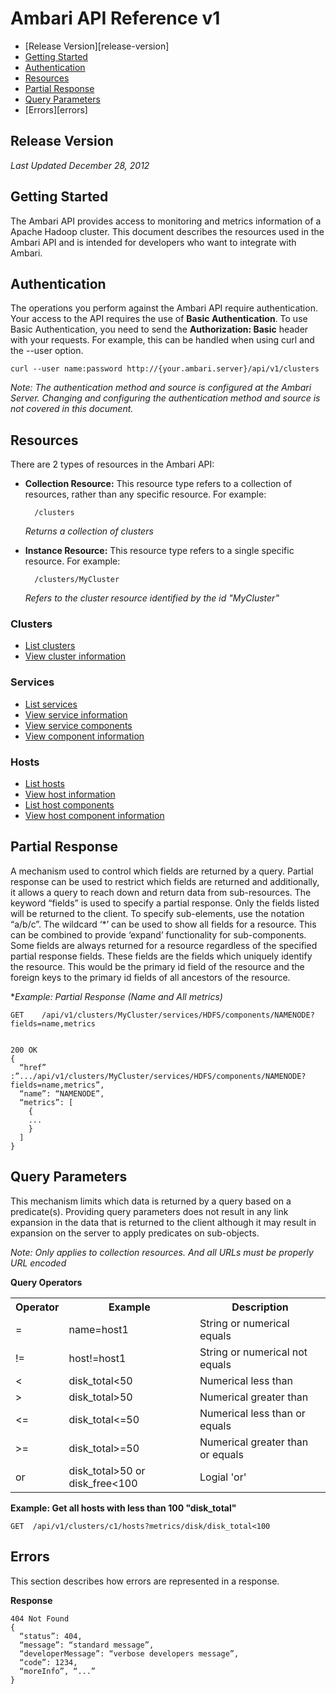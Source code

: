 Ambari API Reference v1
=========

- [Release Version][release-version]
- [Getting Started](getting-started)
- [Authentication](authentication)
- [Resources](resources)
- [Partial Response](partial-response)
- [Query Parameters](query-parameters)
- [Errors][errors]


Release Version
----
_Last Updated December 28, 2012_

Getting Started
----

The Ambari API provides access to monitoring and metrics information of a Apache Hadoop cluster. This document describes the resources used in the Ambari API and is intended for developers who want to integrate with Ambari.

Authentication
----

The operations you perform against the Ambari API require authentication. Your access to the API requires the use of **Basic Authentication**. To use Basic Authentication, you need to send the **Authorization: Basic** header with your requests. For example, this can be handled when using curl and the --user option.

    curl --user name:password http://{your.ambari.server}/api/v1/clusters

_Note: The authentication method and source is configured at the Ambari Server. Changing and configuring the authentication method and source is not covered in this document._

Resources
----

There are 2 types of resources in the Ambari API:

- **Collection Resource:** This resource type refers to a collection of resources, rather than any specific resource. For example:

        /clusters  

  _Returns a collection of clusters_

- **Instance Resource:** This resource type refers to a single specific resource. For example:

        /clusters/MyCluster

  _Refers to the cluster resource identified by the id "MyCluster"_

### Clusters

- [List clusters](clusters.md)
- [View cluster information](clusters-cluster.md)

### Services

- [List services](services.md)
- [View service information](services-service.md)
- [View service components](components.md)
- [View component information](components-component.md)

### Hosts

- [List hosts](hosts.md)
- [View host information](hosts-host.md)
- [List host components](host-components.md)
- [View host component information](host-component.md)

Partial Response
----

A mechanism used to control which fields are returned by a query.  Partial response can be used to restrict which fields are returned and additionally, it allows a query to reach down and return data from sub-resources.  The keyword “fields” is used to specify a partial response.  Only the fields listed will be returned to the client.  To specify sub-elements, use the notation “a/b/c”.  The wildcard ‘*’ can be used to show all fields for a resource.  This can be combined to provide ‘expand’ functionality for sub-components.  Some fields are always returned for a resource regardless of the specified partial response fields.  These fields are the fields which uniquely identify the resource.  This would be the primary id field of the resource and the foreign keys to the primary id fields of all ancestors of the resource.

**Example: Partial Response (Name and All metrics)*

    GET    /api/v1/clusters/MyCluster/services/HDFS/components/NAMENODE?fields=name,metrics


    200 OK
    {
      “href” :”.../api/v1/clusters/MyCluster/services/HDFS/components/NAMENODE?fields=name,metrics”,
      “name”: “NAMENODE”,
      “metrics”: [
        {
        ...
        }
      ]
    }

Query Parameters
----

This mechanism limits which data is returned by a query based on a predicate(s). Providing query parameters does not result in any link expansion in the data that is returned to the client although it may result in expansion on the server to apply predicates on sub-objects.

_Note: Only applies to collection resources. And all URLs must be properly URL encoded_

**Query Operators**

<table>
  <tr>
    <th>Operator</th>
    <th>Example</th>
    <th>Description</th>
  </tr>
  <tr>
    <td>=</td>
    <td>name=host1</th>
    <td>String or numerical equals</td>
  </tr>
  <tr>
    <td>!=</td>
    <td>host!=host1</th>
    <td>String or numerical not equals</td>
  </tr>
  <tr>
    <td>&lt;</td>
    <td>disk_total&lt;50</th>
    <td>Numerical less than</td>
  </tr>
  <tr>
    <td>&gt;</td>
    <td>disk_total&gt;50</th>
    <td>Numerical greater than</td>
  </tr>
  <tr>
    <td>&lt;=</td>
    <td>disk_total&lt;=50</th>
    <td>Numerical less than or equals</td>
  </tr>
  <tr>
    <td>&gt;=</td>
    <td>disk_total&gt;=50</th>
    <td>Numerical greater than or equals</td>
  </tr>
  <tr>
    <td>or</td>
    <td>disk_total&gt;50 or disk_free&lt;100</th>
    <td>Logial 'or'</td>
  </tr>
</table>

**Example: Get all hosts with less than 100 "disk_total"**

    GET  /api/v1/clusters/c1/hosts?metrics/disk/disk_total<100

Errors
----

This section describes how errors are represented in a response.

**Response**

    404 Not Found
    {
      “status”: 404,
      “message”: “standard message”,
      “developerMessage”: “verbose developers message”,
      “code”: 1234,
      “moreInfo”, “...”
    }

